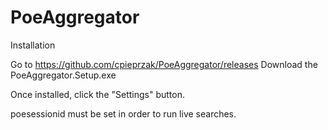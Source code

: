 # PoeAggregator

Installation

Go to https://github.com/cpieprzak/PoeAggregator/releases
Download the PoeAggregator.Setup.<version number>exe

Once installed, click the "Settings" button.

poesessionid must be set in order to run live searches.
